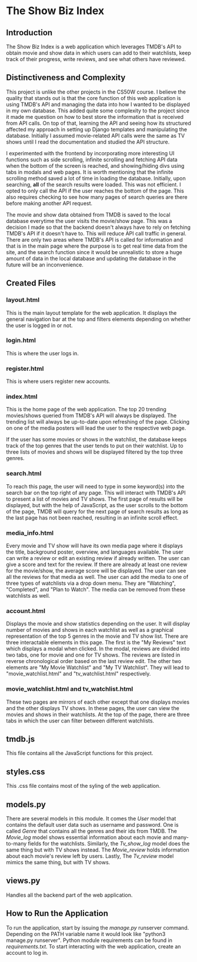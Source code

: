 # The Show Biz Index

## Introduction
The Show Biz Index is a web application which leverages TMDB's API to obtain movie and show data in which users can add to their watchlists, keep track of their progress, write reviews, and see what others have reviewed.

## Distinctiveness and Complexity
This project is unlike the other projects in the CS50W course. I believe the quality that stands out is that the core function of this web application is using TMDB's API and managing the data into how I wanted to be displayed in my own database. This added quite some complexity to the project since it made me question on how to best store the information that is received from API calls. On top of that, learning the API and seeing how its structured affected my approach in setting up Django templates and manipulating the database. Initially I assumed movie-related API calls were the same as TV shows until I read the documentation and studied the API structure. 

I experimented with the frontend by incorporating more interesting UI functions such as side scrolling, infinite scrolling and fetching API data when the bottom of the screen is reached, and showing/hiding divs using tabs in modals and web pages. It is worth mentioning that the infinite scrolling method saved a lot of time in loading the database. Initially, upon searching, **all** of the search results were loaded. This was not efficient. I opted to only call the API if the user reaches the bottom of the page. This also requires checking to see how many pages of search queries are there before making another API request.  

The movie and show data obtained from TMDB is saved to the local database everytime the user visits the movie/show page. This was a decision I made so that the backend doesn't always have to rely on fetching TMDB's API if it doesn't have to. This will reduce API call traffic in general. There are only two areas where TMDB's API is called for information and that is in the main page where the purpose is to get real time data from the site, and the search function since it would be unrealistic to store a huge amount of data in the local database and updating the database in the future will be an inconvenience.

## Created Files
### layout.html
This is the main layout template for the web application. It displays the general navigation bar at the top and filters elements depending on whether the user is logged in or not. 
### login.html
This is where the user logs in.
### register.html
This is where users register new accounts.
### index.html
This is the home page of the web application. The top 20 trending movies/shows queried from TMDB's API will always be displayed. The trending list will always be up-to-date upon refreshing of the page. Clicking on one of the media posters will lead the user to the respective web page. 

If the user has some movies or shows in the watchlist, the database keeps track of the top genres that the user tends to put on their watchlist. Up to three lists of movies and shows will be displayed filtered by the top three genres.

### search.html
To reach this page, the user will need to type in some keyword(s) into the search bar on the top right of any page. This will interact with TMDB's API to present a list of movies and TV shows. The first page of results will be displayed, but with the help of JavaScript, as the user scrolls to the bottom of the page, TMDB will query for the next page of search results as long as the last page has not been reached, resulting in an infinite scroll effect.

### media_info.html
Every movie and TV show will have its own media page where it displays the title, background poster, overview, and languages available. The user can write a review or edit an existing review if already written. The user can give a score and text for the review. If there are already at least one review for the movie/show, the average score will be displayed. The user can see all the reviews for that media as well. The user can add the media to one of three types of watchlists via a drop down menu. They are "Watching", "Completed", and "Plan to Watch". The media can be removed from these watchlists as well.

### account.html
Displays the movie and show statistics depending on the user. It will display number of movies and shows in each watchlist as well as a graphical representation of the top 5 genres in the movie and TV show list. There are three interactable elements in this page. The first is the "My Reviews" text which displays a modal when clicked. In the modal, reviews are divided into two tabs, one for movie and one for TV shows. The reviews are listed in reverse chronological order based on the last review edit. The other two elements are "My Movie Watchlist" and "My TV Watchlist". They will lead to "movie_watchlist.html" and "tv_watchlist.html" respectively. 

### movie_watchlist.html and tv_watchlist.html
These two pages are mirrors of each other except that one displays movies and the other displays TV shows. In these pages, the user can view the movies and shows in their watchlists. At the top of the page, there are three tabs in which the user can filter between different watchlists.

## tmdb.js
This file contains all the JavaScript functions for this project. 

## styles.css
This .css file contains most of the syling of the web application.

## models.py
There are several models in this module. It comes the *User* model that contains the default user data such as username and password. One is called *Genre* that contains all the genres and their ids from TMDB. The *Movie_log* model shows essential information about each movie and many-to-many fields for the watchlists. Similarly, the *Tv_show_log* model does the same thing but with TV shows instead. The *Movie_review* holds information about each movie's review left by users. Lastly, The *Tv_review* model mimics the same thing, but with TV shows.

## views.py
Handles all the backend part of the web application. 

## How to Run the Application
To run the application, start by issuing the *manage.py* runserver command. Depending on the PATH variable name it would look like "python3 manage.py runserver". Python module requirements can be found in *requirements.txt*. To start interacting with the web application, create an account to log in.





